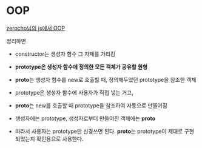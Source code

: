 # OOP

[zerocho님의 js에서 OOP](https://www.zerocho.com/category/JavaScript/post/573c2acf91575c17008ad2fc)

정리하면

- constructor는 생성자 함수 그 자체를 가리킴
- **prototype은 생성자 함수에 정의한 모든 객체가 공유할 원형**

- **proto**는 생성자 함수를 new로 호출할 때, 정의해두었던 prototype을 참조한 객체

- prototype은 생성자 함수에 사용자가 직접 넣는 거고,

- **proto**는 new를 호출할 때 prototype을 참조하여 자동으로 만들어짐

- 생성자에는 prototype, 생성자로부터 만들어진 객체에는 **proto**

- 따라서 사용자는 prototype만 신경쓰면 된다. **proto**는 prototype이 제대로 구현되었는지 확인용으로 사용한다.
